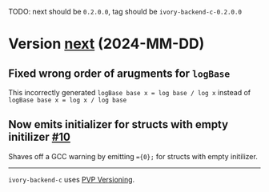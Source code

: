 TODO: next should be `0.2.0.0`, tag should be `ivory-backend-c-0.2.0.0`

# Version [next](https://github.com/distrap/ivory/compare/0.1.0.4...main) (2024-MM-DD)

## Fixed wrong order of arugments for `logBase`

This incorrectly generated `logBase base x = log base / log x`
instead of `logBase base x = log x / log base`

## Now emits initializer for structs with empty initilizer [#10](https://github.com/distrap/ivory/pull/10/commits/c9c2584b3be75b965780d11ca16121d0274b4083)

Shaves off a GCC warning by emitting `={0};` for structs with empty initilizer.

---

`ivory-backend-c` uses [PVP Versioning][1].

[1]: https://pvp.haskell.org

